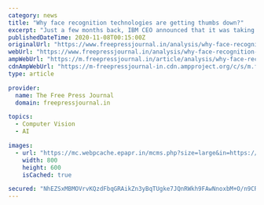 ```yaml
---
category: news
title: "Why face recognition technologies are getting thumbs down?"
excerpt: "Just a few months back, IBM CEO announced that it was taking the focus off the facial recognition services. Arvind Krishnan in a letter to the US Congress wrote that 'IBM no longer offers general ..."
publishedDateTime: 2020-11-08T00:15:00Z
originalUrl: "https://www.freepressjournal.in/analysis/why-face-recognition-technologies-are-getting-thumbs-down"
webUrl: "https://www.freepressjournal.in/analysis/why-face-recognition-technologies-are-getting-thumbs-down"
ampWebUrl: "https://m.freepressjournal.in/article/analysis/why-face-recognition-technologies-are-getting-thumbs-down/013aad50-88ab-43eb-a4c9-ac33d558ae59"
cdnAmpWebUrl: "https://m-freepressjournal-in.cdn.ampproject.org/c/s/m.freepressjournal.in/article/analysis/why-face-recognition-technologies-are-getting-thumbs-down/013aad50-88ab-43eb-a4c9-ac33d558ae59"
type: article

provider:
  name: The Free Press Journal
  domain: freepressjournal.in

topics:
  - Computer Vision
  - AI

images:
  - url: "https://mc.webpcache.epapr.in/mcms.php?size=large&in=https://mcmscache.epapr.in/post_images/website_13/post_19070983/thumb.jpg"
    width: 800
    height: 600
    isCached: true

secured: "NhEZSxMBMOVrvKQzdFbqGRAikZn3yBqTUgke7JQnRWkh9FAwNnoxbM+O/n9CR915aRF6dzRItUk5txQIQplbmEym32mDvsupuUma9wLvHRtuhEaHC0+TBOIdB1ZfNYcE/E83Llt4mh/GVZrSZafTAnPM5/R/d+mlyF8Ef3KkoY8PHKvkLwxkHwMGg6IkVkjF7pwFxLk2T6wgoK9csuvTMfc1T9lYZvFNlGC4nY2KOp0+h34nlbkwueQr86nFDUYeAVrvKKSeaEM4eOxAY79kWDdbLPbqDldOdijoQplTY4gjffn4ssvr6DKkdqoLQ7ayY78KUIOyVHf085A65Lnpd3AlTZtlqwBvBR0qbGqFzLA=;4/RHkXuXvIOOkN7vsfmP3g=="
---
```


